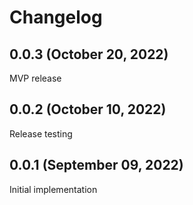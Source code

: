 # Changelog

## 0.0.3 (October 20, 2022)

MVP release


## 0.0.2 (October 10, 2022)

Release testing

## 0.0.1 (September 09, 2022)

Initial implementation

